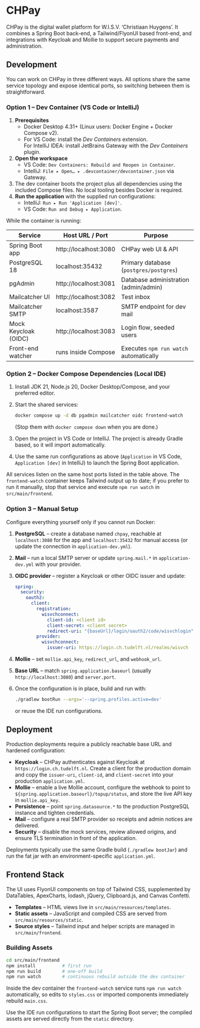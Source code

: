 # CHPay

CHPay is the digital wallet platform for W.I.S.V. ‘Christiaan Huygens’. It combines a Spring Boot back-end, a Tailwind/FlyonUI based front-end, and integrations with Keycloak and Mollie to support secure payments and administration.

## Development

You can work on CHPay in three different ways. All options share the same service topology and expose identical ports, so switching between them is straightforward.

### Option 1 – Dev Container (VS Code or IntelliJ)

1. **Prerequisites**
   - Docker Desktop 4.31+ (Linux users: Docker Engine + Docker Compose v2).
   - For VS Code: install the *Dev Containers* extension.  
     For IntelliJ IDEA: install JetBrains Gateway with the *Dev Containers* plugin.
2. **Open the workspace**
   - VS Code: `Dev Containers: Rebuild and Reopen in Container`.
   - IntelliJ: `File ▸ Open… ▸ .devcontainer/devcontainer.json` via Gateway.
3. The dev container boots the project plus all dependencies using the included Compose files. No local tooling besides Docker is required.
4. **Run the application** with the supplied run configurations:
   - IntelliJ: `Run ▸ Run 'Application [dev]'`.
   - VS Code: `Run and Debug ▸ Application`.

While the container is running:

| Service | Host URL / Port | Purpose |
| --- | --- | --- |
| Spring Boot app | http://localhost:3080 | CHPay web UI & API |
| PostgreSQL 18 | localhost:35432 | Primary database (`postgres/postgres`) |
| pgAdmin | http://localhost:3081 | Database administration (admin/admin) |
| Mailcatcher UI | http://localhost:3082 | Test inbox |
| Mailcatcher SMTP | localhost:3587 | SMTP endpoint for dev mail |
| Mock Keycloak (OIDC) | http://localhost:3083 | Login flow, seeded users |
| Front-end watcher | runs inside Compose | Executes `npm run watch` automatically |

### Option 2 – Docker Compose Dependencies (Local IDE)

1. Install JDK 21, Node.js 20, Docker Desktop/Compose, and your preferred editor.
2. Start the shared services:

   ```bash
   docker compose up -d db pgadmin mailcatcher oidc frontend-watch
   ```

   (Stop them with `docker compose down` when you are done.)
3. Open the project in VS Code or IntelliJ. The project is already Gradle based, so it will import automatically.
4. Use the same run configurations as above (`Application` in VS Code, `Application [dev]` in IntelliJ) to launch the Spring Boot application.

All services listen on the same host ports listed in the table above. The `frontend-watch` container keeps Tailwind output up to date; if you prefer to run it manually, stop that service and execute `npm run watch` in `src/main/frontend`.

### Option 3 – Manual Setup

Configure everything yourself only if you cannot run Docker:

1. **PostgreSQL** – create a database named `chpay`, reachable at `localhost:3080` for the app and `localhost:35432` for manual access (or update the connection in `application-dev.yml`).
2. **Mail** – run a local SMTP server or update `spring.mail.*` in `application-dev.yml` with your provider.
3. **OIDC provider** – register a Keycloak or other OIDC issuer and update:

   ```yaml
   spring:
     security:
       oauth2:
         client:
           registration:
             wisvchconnect:
               client-id: <client id>
               client-secret: <client secret>
               redirect-uri: "{baseUrl}/login/oauth2/code/wisvchlogin"
           provider:
             wisvchconnect:
               issuer-uri: https://login.ch.tudelft.nl/realms/wisvch
   ```

4. **Mollie** – set `mollie.api_key`, `redirect_url`, and `webhook_url`.
5. **Base URL** – match `spring.application.baseurl` (usually `http://localhost:3080`) and `server.port`.
6. Once the configuration is in place, build and run with:

   ```bash
   ./gradlew bootRun --args='--spring.profiles.active=dev'
   ```

   or reuse the IDE run configurations.

## Deployment

Production deployments require a publicly reachable base URL and hardened configuration:

- **Keycloak** – CHPay authenticates against Keycloak at `https://login.ch.tudelft.nl`. Create a client for the production domain and copy the `issuer-uri`, `client-id`, and `client-secret` into your production `application.yml`.
- **Mollie** – enable a live Mollie account, configure the webhook to point to `${spring.application.baseurl}/topup/status`, and store the live API key in `mollie.api_key`.
- **Persistence** – point `spring.datasource.*` to the production PostgreSQL instance and tighten credentials.
- **Mail** – configure a real SMTP provider so receipts and admin notices are delivered.
- **Security** – disable the mock services, review allowed origins, and ensure TLS termination in front of the application.

Deployments typically use the same Gradle build (`./gradlew bootJar`) and run the fat jar with an environment-specific `application.yml`.

## Frontend Stack

The UI uses FlyonUI components on top of Tailwind CSS, supplemented by DataTables, ApexCharts, lodash, jQuery, Clipboard.js, and Canvas Confetti.

- **Templates** – HTML views live in `src/main/resources/templates`.
- **Static assets** – JavaScript and compiled CSS are served from `src/main/resources/static`.
- **Source styles** – Tailwind input and helper scripts are managed in `src/main/frontend`.

### Building Assets

```bash
cd src/main/frontend
npm install          # first run
npm run build        # one-off build
npm run watch        # continuous rebuild outside the dev container
```

Inside the dev container the `frontend-watch` service runs `npm run watch` automatically, so edits to `styles.css` or imported components immediately rebuild `main.css`.

Use the IDE run configurations to start the Spring Boot server; the compiled assets are served directly from the `static` directory.
